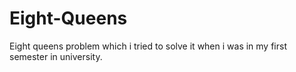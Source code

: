 # Eight-Queens
Eight queens problem which i tried to solve it when i was in my first semester in university.
